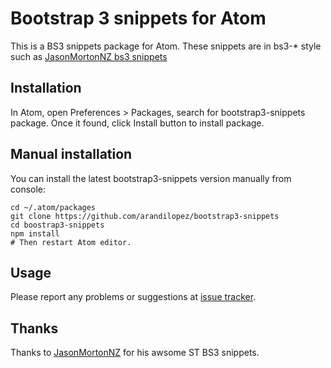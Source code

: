 # Bootstrap 3 snippets for Atom

This is a BS3 snippets package for Atom. These snippets are in bs3-* style such as [JasonMortonNZ bs3 snippets](https://github.com/JasonMortonNZ/bs3-sublime-plugin)

## Installation

In Atom, open Preferences > Packages, search for bootstrap3-snippets package. Once it found, click Install button to install package.

## Manual installation

You can install the latest bootstrap3-snippets version manually from console:

    cd ~/.atom/packages
    git clone https://github.com/arandilopez/bootstrap3-snippets
    cd boostrap3-snippets
    npm install
    # Then restart Atom editor.
## Usage

Please report any problems or suggestions at [issue tracker](https://github.com/arandilopez/bootstrap3-snippets/issues/new).

## Thanks
Thanks to [JasonMortonNZ](https://github.com/JasonMortonNZ) for his awsome ST BS3 snippets.
